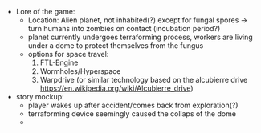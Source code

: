 * Lore of the game:
  * Location: Alien planet, not inhabited(?) except for fungal spores -> turn humans into zombies on contact (incubation period?)
  * planet currently undergoes terraforming process, workers are living under a dome to protect themselves from the fungus
  * options for space travel:
    1. FTL-Engine
    2. Wormholes/Hyperspace
    3. Warpdrive (or similar technology based on the alcubierre drive https://en.wikipedia.org/wiki/Alcubierre_drive)
* story mockup:
  * player wakes up after accident/comes back from exploration(?)
  * terraforming device seemingly caused the collaps of the dome
  * 
